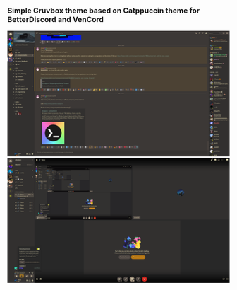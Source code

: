 ### Simple Gruvbox theme based on Catppuccin theme for BetterDiscord and VenCord

![1](./preview.png)
![2](./preview_2.png)

